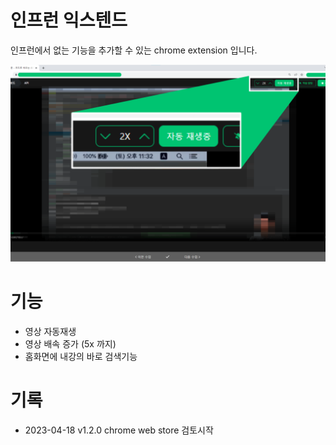 # 인프런 익스텐드
인프런에서 없는 기능을 추가할 수 있는 chrome extension 입니다.

<img src='./images/courseScreenShot.png'>

# 기능
- 영상 자동재생
- 영상 배속 증가 (5x 까지)
- 홈화면에 내강의 바로 검색기능

# 기록
- 2023-04-18 v1.2.0 chrome web store 검토시작
